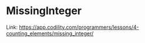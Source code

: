 # MissingInteger

Link: <https://app.codility.com/programmers/lessons/4-counting_elements/missing_integer/>

